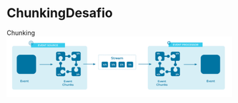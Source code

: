 # ChunkingDesafio
Chunking
![Alt text](event-chunking.svg "Demonstração: https://developer.confluent.io/patterns/event-processing/event-chunking/")
